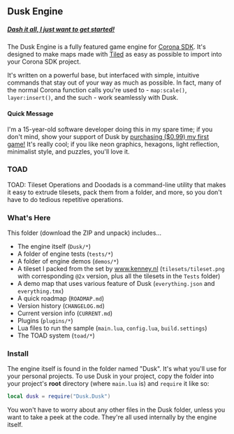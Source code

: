 ## Dusk Engine ##

##### [Dash it all, I just want to get started!][quickstart] #####

The Dusk Engine is a fully featured game engine for [Corona SDK][corona]. It's designed to make maps made with [Tiled][tiled] as easy as possible to import into your Corona SDK project.

It's written on a powerful base, but interfaced with simple, intuitive commands that stay out of your way as much as possible. In fact, many of the normal Corona function calls you're used to - `map:scale()`, `layer:insert()`, and the such - work seamlessly with Dusk.


#### Quick Message ####
I'm a 15-year-old software developer doing this in my spare time; if you don't mind, show your support of Dusk by [purchasing ($0.99) my first game!][game] It's really cool; if you like neon graphics, hexagons, light reflection, minimalist style, and puzzles, you'll love it.


### TOAD ###

TOAD: Tileset Operations and Doodads is a command-line utility that makes it easy to extrude tilesets, pack them from a folder, and more, so you don't have to do tedious repetitive operations.


### What's Here ###

This folder (download the ZIP and unpack) includes...
- The engine itself (`Dusk/*`)
- A folder of engine tests (`tests/*`)
- A folder of engine demos (`demos/*`)
- A tileset I packed from the set by www.kenney.nl (`tilesets/tileset.png` with corresponding `@2x` version, plus all the tilesets in the `Tests` folder)
- A demo map that uses various feature of Dusk (`everything.json` and `everything.tmx`)
- A quick roadmap (`ROADMAP.md`)
- Version history (`CHANGELOG.md`)
- Current version info (`CURRENT.md`)
- Plugins (`plugins/*`)
- Lua files to run the sample (`main.lua`, `config.lua`, `build.settings`)
- The TOAD system (`toad/*`)


### Install ###

The engine itself is found in the folder named "Dusk". It's what you'll use for your personal projects. To use Dusk in your project, copy the folder into your project's **root** directory (where `main.lua` is) and `require` it like so:
```Lua
local dusk = require("Dusk.Dusk")
```
You won't have to worry about any other files in the Dusk folder, unless you want to take a peek at the code. They're all used internally by the engine itself.

[quickstart]: http://github.com/GymbylCoding/Dusk-Engine/wiki/Quickstart
[corona]: http://www.coronalabs.com
[tiled]: http://www.mapeditor.com
[game]: http://bit.ly/1mpG2wD